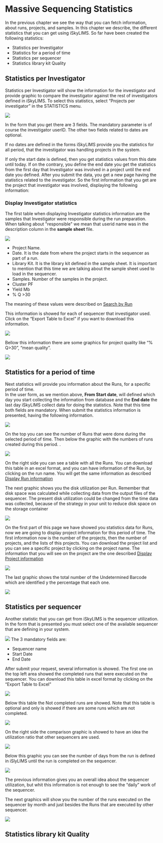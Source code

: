 # Massive Sequencing Statistics

In the previous chapter we see the way that you can fetch information, about runs, projects, and samples. In this chapter we describe, the different statistics that you can get using iSkyLIMS.
So far have been created the following statistics:

*   Statistics per Investigator
*   Statistics for a period of time
*   Statistics per sequencer
*   Statistics library kit Quality

## Statistics per Investigator

Statistics per Investigator will show the information for the investigator and provide graphic to compare the investigator against the rest of investigators defined in iSkyLIMS.
To select this statistics, select “Projects per investigator” in the STATISTICS menu.

![](../images/wetlab_user_guide/wetlab_statistics_per_investigator_form.png)

In the form that you get there are 3 fields.
The mandatory parameter is of course the investigator userID.
The other two fields related to dates are optional.

If no dates are defined in the forms iSkyLIMS provide you the statistics for all period, that the investigator was handling projects in the system.

If only the start date is defined, then you get statistics values from this date until today.
If on the contrary, you define the end date you get the statistics from the first day that Investigator was involved in a project until the end date you defined.
After you submit the data, you get a new page having the statistics related to the investigator.
So the first information that you get are the project that investigator was involved, displaying the following information:


### Display Investigator statistics

The first table when displaying Investigator statistics information are the samples that Investigator were responsible during the run preparation. When talking about "responsible" we mean that userid name was in the description column in the **sample sheet** file.

![](../images/wetlab_user_guide/wetlab_statistics_investigator_sample_table.png)


*   Project Name.
*   Date. It is the date from where the project starts in the sequencer as part of a run.
*    Library Kit. It is the library kit defined in the sample sheet. It is important to mention that this time we are talking about the sample sheet used to load in the sequencer.
*   Samples. Number of the samples in the project.
*   Cluster PF
*   Yield Mb
*    % Q >30



The meaning of these values were described on [Search by Run](searchGuide.md)

This information is showed for each of sequencer that investigator used. Click on the “Export Table to Excel” if you want to download this information.  

![](../images/wetlab_user_guide/wetlab_statistics_investigator_run_graphic.png)

Bellow this information there are some graphics for project quality like “% Q>30”, “mean quality”.

![](../images/wetlab_user_guide/wetlab_statistics_investigator_quality_graphic.png)

## Statistics for a period of time

Next statistics will provide you information about the Runs, for a specific period of time.  
In the user form, as we mention above, **From Start date**, will defined which day you start collecting the information from database and the **End date** the last day iSkyLIMS collect data for doing the statistics.
Note that this time both fields are mandatory.
When submit the statistics information is presented, having the following information.

![](../images/wetlab_user_guide/wetlab_statistics_per_period_form.png)

On the top you can see the number of Runs that were done during the selected period of time.
Then below the graphic with the numbers of runs created during this period.
.

![](../images/wetlab_user_guide/wetlab_statistics_period_runs.png)

On the right side you can see a table with all the Runs. You can download this table in an excel format, and you can have information of the Run, by clicking on the run name. You will get the same information as described [Display Run information](searchGuide.html#Display-Run-information)


The next graphic shows you the disk utilization per Run. Remember that disk space was calculated while collecting data from the output files of the sequencer. The present disk utilization could be changed from the time data was collected, because of the strategy in your unit to reduce disk space on the storage container

![](../images/wetlab_user_guide/wetlab_statistics_period_disk_used.png)


On the first part of this page we have showed you statistics data for Runs, now we are going to display project information for this period of time.
The first information now is the number of the projects, then the number of projects, and the lists of this projects.
You can download the project list and you can see a specific project by clicking on the project name.
The information that you will see on the project are the one described [Display Project information](searchGuide.html#Display-project-information)

![](../images/wetlab_user_guide/wetlab_statistics_period_projects.png)

The last graphic shows the total number of the Undetermined Barcode which are identified y the percentage that each one.

![](../images/wetlab_user_guide/wetlab_statistics_period_unknow_barcodes.png)


## Statistics per sequencer

Another statistic that you can get from iSkyLIMS is the sequencer utilization. In the form that is presented you must select one of the available sequencer that are defining in your system.

![](../images/wetlab_user_guide/wetlab_statistics_sequencer_form.png)
The 3 mandatory fields are:

*   Sequencer name
*   Start Date
*   End Date

After submit your request, several information is showed.
The first one on the top left area showed the completed runs that were executed on the sequencer. You can download this table in excel format by clicking on the “Export Table to Excel”

![](../images/wetlab_user_guide/wetlab_statistics_sequencer_runs.png)

Below this table the Not completed runs are showed. Note that this table is optional and only is showed if there are some runs which are not completed.

![](../images/wetlab_user_guide/wetlab_statistics_sequencer_no_runs.png)

On the right side the comparison graphic is showed to have an idea the utilization ratio that other sequencers are used.

![](../images/wetlab_user_guide/wetlab_statistics_sequencer_run_graphic.png)

Below this graphic you can see the number of days from the run is defined in iSlyLIMS until the run is completed on the sequencer.

![](../images/wetlab_user_guide/wetlab_statistics_sequencer_time_spent.png)

The previous information gives you an overall idea about the sequencer utilization, but whit this information is not enough to see the “daily” work of the sequencer.

The next graphics will show you the number of the runs executed on the sequencer by month and just besides the Runs that are executed by other sequencer.

![](../images/wetlab_user_guide/wetlab_statistics_sequencer_run_completed_graphic.png)





## Statistics library kit Quality

